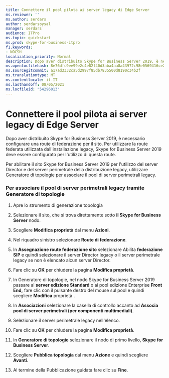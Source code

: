 ```yaml
---
title: Connettere il pool pilota ai server legacy di Edge Server
ms.reviewer: ''
ms.author: serdars
author: serdarsoysal
manager: serdars
audience: ITPro
ms.topic: quickstart
ms.prod: skype-for-business-itpro
f1.keywords:
- NOCSH
localization_priority: Normal
description: Dopo aver distribuito Skype for Business Server 2019, è necessario configurare una route di federazione per il sito. Per utilizzare la route federata utilizzata dall'installazione legacy, Skype for Business Server 2019 deve essere configurato per l'utilizzo di questa route.
ms.openlocfilehash: 8e76dfc9ee99e2c4e82f40d3aba4aa8a43972c98e0569416ce293b2cfc012d96
ms.sourcegitcommit: a17ad3332ca5d2997f85db7835500d8190c34b2f
ms.translationtype: MT
ms.contentlocale: it-IT
ms.lasthandoff: 08/05/2021
ms.locfileid: "54296013"
---
```

# <a name="connect-pilot-pool-to-legacy-edge-servers"></a>Connettere il pool pilota ai server legacy di Edge Server

Dopo aver distribuito Skype for Business Server 2019, è necessario configurare una route di federazione per il sito. Per utilizzare la route federata utilizzata dall'installazione legacy, Skype for Business Server 2019 deve essere configurato per l'utilizzo di questa route. 
  
Per abilitare il sito Skype for Business Server 2019 per l'utilizzo del server Director e del server perimetrale della distribuzione legacy, utilizzare Generatore di topologie per associare il pool di server perimetrali legacy.
  
### <a name="to-associate-the-legacy-edge-pool-by-using-topology-builder"></a>Per associare il pool di server perimetrali legacy tramite Generatore di topologie

1. Apre lo strumento di generazione topologia 
    
2. Selezionare il sito, che si trova direttamente sotto **il Skype for Business Server** nodo. 
    
3. Scegliere **Modifica proprietà** dal menu **Azioni**.
    
4. Nel riquadro sinistro selezionare **Route di federazione**.
    
5. In **Assegnazione route federazione sito** selezionare Abilita **federazione SIP** e quindi selezionare il server Director legacy o il server perimetrale legacy se non è elencato alcun server Director.
  
6. Fare clic su  **OK** per chiudere la pagina  **Modifica proprietà**. 
    
7. In Generatore di topologie, nel nodo Skype for Business Server 2019 passare al **server edizione Standard** o ai pool edizione Enterprise **Front End,** fare clic con il pulsante destro del mouse sul pool e quindi scegliere **Modifica** proprietà .
    
8. In **Associazioni** selezionare la casella di controllo accanto ad **Associa pool di server perimetrali (per componenti multimediali)**. 
    
9. Selezionare il server perimetrale legacy nell'elenco. 
  
10. Fare clic su  **OK** per chiudere la pagina  **Modifica proprietà**. 
    
11. In **Generatore di topologie** selezionare il nodo di primo livello, **Skype for Business Server**.
    
12. Scegliere **Pubblica topologia** dal menu **Azione** e quindi scegliere **Avanti**.
    
13. Al termine della Pubblicazione guidata fare clic su  **Fine**.
    

